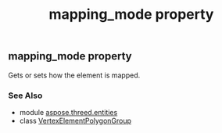 ﻿---
title: mapping_mode property
second_title: Aspose.3D for Python via .NET API References
description: 
type: docs
weight: 90
url: /python-net/aspose.threed.entities/vertexelementpolygongroup/mapping_mode/
is_root: false
---

## mapping_mode property


Gets or sets how the element is mapped.

### See Also
* module [aspose.threed.entities](../../)
* class [VertexElementPolygonGroup](/3d/python-net/aspose.threed.entities/vertexelementpolygongroup)
